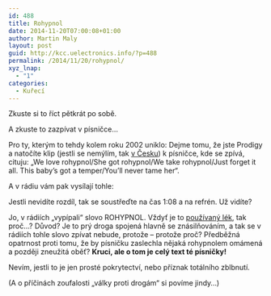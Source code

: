 ```yaml
---
id: 488
title: Rohypnol
date: 2014-11-20T07:00:08+01:00
author: Martin Maly
layout: post
guid: http://kcc.uelectronics.info/?p=488
permalink: /2014/11/20/rohypnol/
xyz_lnap:
  - "1"
categories:
  - Kuřecí
---
```

Zkuste si to říct pětkrát po sobě.

A zkuste to zazpívat v písničce&#8230;

Pro ty, kterým to tehdy kolem roku 2002 uniklo: Dejme tomu, že jste Prodigy a natočíte klip (jestli se nemýlím, tak [v Česku](http://theprodigy.info/videography/Babys_Got_A_Temper.shtml)) k písničce, kde se zpívá, cituju: &#8222;We love rohypnol/She got rohypnol/We take rohypnol/Just forget it all. This baby&#8217;s got a temper/You&#8217;ll never tame her&#8220;.



A v rádiu vám pak vysílají tohle:



Jestli nevidíte rozdíl, tak se soustřeďte na čas 1:08 a na refrén. Už vidíte?

Jo, v rádiích &#8222;vypípali&#8220; slovo ROHYPNOL. Vždyť je to [používaný lék](http://cs.wikipedia.org/wiki/Flunitrazepam), tak proč&#8230;? Důvod? Je to prý droga spojená hlavně se znásilňováním, a tak se v rádiích tohle slovo zpívat nebude, protože &#8211; protože proč? Předběžná opatrnost proti tomu, že by písničku zaslechla nějaká rohypnolem omámená a později zneužitá oběť? **Kruci, ale o tom je celý text té písničky!**

Nevím, jestli to je jen prosté pokrytectví, nebo příznak totálního zblbnutí.

(A o příčinách zoufalosti &#8222;války proti drogám&#8220; si povíme jindy&#8230;)
